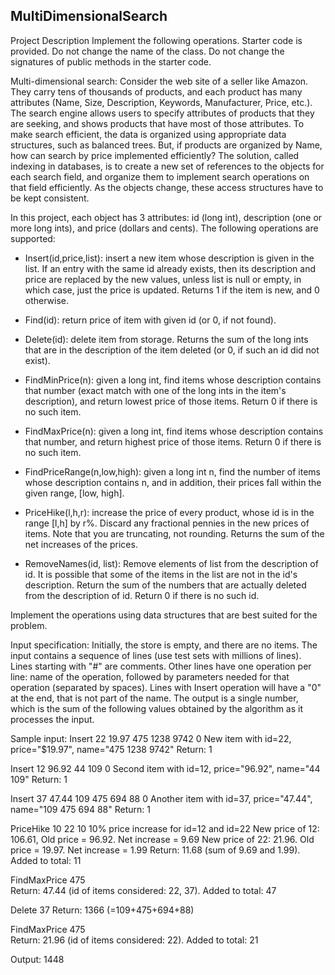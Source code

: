 ## MultiDimensionalSearch
Project Description
Implement the following operations.  Starter code is provided.
Do not change the name of the class.
Do not change the signatures of public methods in the starter code.


Multi-dimensional search: Consider the web site of a seller like Amazon.  
They carry tens of thousands of products, and each product has many
attributes (Name, Size, Description, Keywords, Manufacturer, Price, etc.).  
The search engine allows users to specify attributes of products that
they are seeking, and shows products that have most of those
attributes.  To make search efficient, the data is organized using
appropriate data structures, such as balanced trees.  But, if products
are organized by Name, how can search by price implemented efficiently?
The solution, called indexing in databases, is to create a new set of
references to the objects for each search field, and organize them to
implement search operations on that field efficiently.  As the objects
change, these access structures have to be kept consistent.

In this project, each object has 3 attributes: id (long int), description
(one or more long ints), and price (dollars and cents).  The following
operations are supported:

   * Insert(id,price,list): insert a new item whose description is given
      in the list.  If an entry with the same id already exists, then its
      description and price are replaced by the new values, unless list
      is null or empty, in which case, just the price is updated. 
      Returns 1 if the item is new, and 0 otherwise.

   * Find(id): return price of item with given id (or 0, if not found).

   * Delete(id): delete item from storage.  Returns the sum of the
      long ints that are in the description of the item deleted
      (or 0, if such an id did not exist).

   * FindMinPrice(n): given a long int, find items whose description
      contains that number (exact match with one of the long ints in the
      item's description), and return lowest price of those items.
      Return 0 if there is no such item.

   * FindMaxPrice(n): given a long int, find items whose description
      contains that number, and return highest price of those items.
      Return 0 if there is no such item.

   * FindPriceRange(n,low,high): given a long int n, find the number
      of items whose description contains n, and in addition,
      their prices fall within the given range, [low, high].

   * PriceHike(l,h,r): increase the price of every product, whose id is 
      in the range [l,h] by r%.  Discard any fractional pennies in the new 
      prices of items.  Note that you are truncating, not rounding.
      Returns the sum of the net increases of the prices.

   * RemoveNames(id, list): Remove elements of list from the description of id.
      It is possible that some of the items in the list are not in the
      id's description.  Return the sum of the numbers that are actually
      deleted from the description of id.  Return 0 if there is no such id.

Implement the operations using data structures that are best suited
for the problem.


Input specification:
Initially, the store is empty, and there are no items.  The input
contains a sequence of lines (use test sets with millions of lines).
Lines starting with "#" are comments.  Other lines have one operation
per line: name of the operation, followed by parameters needed for
that operation (separated by spaces).  Lines with Insert operation
will have a "0" at the end, that is not part of the name.  The output
is a single number, which is the sum of the following values obtained
by the algorithm as it processes the input.


Sample input:
Insert 22 19.97 475 1238 9742 0
New item with id=22, price="$19.97", name="475 1238 9742"
Return: 1

Insert 12 96.92 44 109 0
Second item with id=12, price="96.92", name="44 109"
Return: 1

Insert 37 47.44 109 475 694 88 0
Another item with id=37, price="47.44", name="109 475 694 88"
Return: 1

PriceHike 10 22 10
10% price increase for id=12 and id=22
New price of 12: 106.61, Old price = 96.92.  Net increase = 9.69
New price of 22: 21.96.  Old price = 19.97.  Net increase = 1.99
Return: 11.68  (sum of 9.69 and 1.99).  Added to total: 11

FindMaxPrice 475		
Return: 47.44 (id of items considered: 22, 37).  Added to total: 47

Delete 37
Return: 1366 (=109+475+694+88)

FindMaxPrice 475		
Return: 21.96 (id of items considered: 22).  Added to total: 21



Output:
1448
